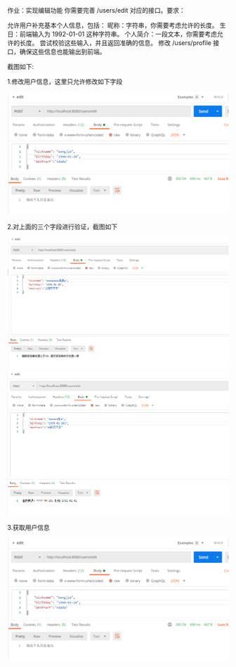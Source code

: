作业：实现编辑功能
你需要完善 /users/edit 对应的接口。要求：

允许用户补充基本个人信息，包括：
昵称：字符串，你需要考虑允许的长度。
生日：前端输入为 1992-01-01 这种字符串。
个人简介：一段文本，你需要考虑允许的长度。
尝试校验这些输入，并且返回准确的信息。
修改 /users/profile 接口，确保这些信息也能输出到前端。



截图如下:

1.修改用户信息，这里只允许修改如下字段

![修改用户信息](img/修改用户信息.png)

2.对上面的三个字段进行验证，截图如下

![修改用户信息校验](img/修改用户信息校验.png)![修改用户信息昵称字段校验](img/修改用户信息昵称字段校验.png)

3.获取用户信息

![修改用户信息](img/修改用户信息.png)
